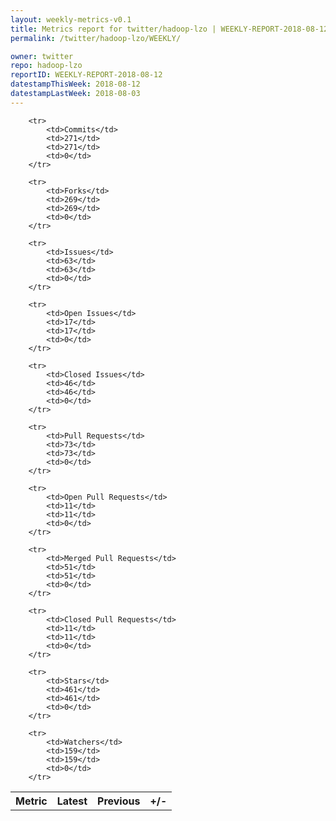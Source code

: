 ```yaml
---
layout: weekly-metrics-v0.1
title: Metrics report for twitter/hadoop-lzo | WEEKLY-REPORT-2018-08-12
permalink: /twitter/hadoop-lzo/WEEKLY/

owner: twitter
repo: hadoop-lzo
reportID: WEEKLY-REPORT-2018-08-12
datestampThisWeek: 2018-08-12
datestampLastWeek: 2018-08-03
---
```




<table style="width: 100%;">
    <tr>
        <th>Metric</th>
        <th>Latest</th>
        <th>Previous</th>
        <th>+/-</th>
    </tr>

        <tr>
            <td>Commits</td>
            <td>271</td>
            <td>271</td>
            <td>0</td>
        </tr>
        
        <tr>
            <td>Forks</td>
            <td>269</td>
            <td>269</td>
            <td>0</td>
        </tr>
        
        <tr>
            <td>Issues</td>
            <td>63</td>
            <td>63</td>
            <td>0</td>
        </tr>
        
        <tr>
            <td>Open Issues</td>
            <td>17</td>
            <td>17</td>
            <td>0</td>
        </tr>
        
        <tr>
            <td>Closed Issues</td>
            <td>46</td>
            <td>46</td>
            <td>0</td>
        </tr>
        
        <tr>
            <td>Pull Requests</td>
            <td>73</td>
            <td>73</td>
            <td>0</td>
        </tr>
        
        <tr>
            <td>Open Pull Requests</td>
            <td>11</td>
            <td>11</td>
            <td>0</td>
        </tr>
        
        <tr>
            <td>Merged Pull Requests</td>
            <td>51</td>
            <td>51</td>
            <td>0</td>
        </tr>
        
        <tr>
            <td>Closed Pull Requests</td>
            <td>11</td>
            <td>11</td>
            <td>0</td>
        </tr>
        
        <tr>
            <td>Stars</td>
            <td>461</td>
            <td>461</td>
            <td>0</td>
        </tr>
        
        <tr>
            <td>Watchers</td>
            <td>159</td>
            <td>159</td>
            <td>0</td>
        </tr>
        
</table>
